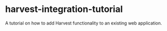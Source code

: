harvest-integration-tutorial
============================

A tutorial on how to add Harvest functionality to an existing web application.
